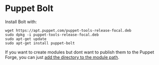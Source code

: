 # Puppet Bolt

Install Bolt with:

```
wget https://apt.puppet.com/puppet-tools-release-focal.deb
sudo dpkg -i puppet-tools-release-focal.deb
sudo apt-get update 
sudo apt-get install puppet-bolt
```


If you want to create modules but dont want to publish them to the Puppet Forge, you can just [add the directory to the module path](https://puppet.com/docs/bolt/latest/modules.html#modulepath).
